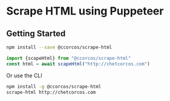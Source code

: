 # Scrape HTML using Puppeteer

## Getting Started

```sh
npm install --save @ccorcos/scrape-html
```

```ts
import {scapeHtml} from "@ccorcos/scrape-html"
const html = await scapeHtml("http://chetcorcos.com")
```

Or use the CLI

```sh
npm install -g @ccorcos/scrape-html
scrape-html http://chetcorcos.com
```
